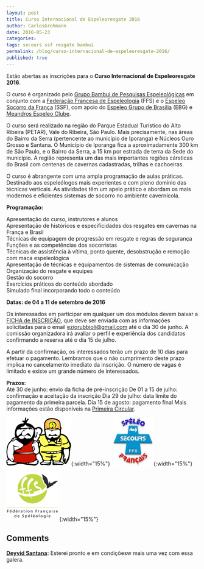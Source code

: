 ```yaml
---
layout: post
title: Curso Internacional de Espeleoresgate 2016
author: CarlosGrohmann
date: 2016-05-23
categories: 
tags: secours ssf resgate bambui 
permalink: /blog/curso-internacional-de-espeleoresgate-2016/
published: true
---
```



Estão abertas as inscrições para o **Curso Internacional de Espeleoresgate 2016**.  

O curso é organizado pelo [Grupo Bambuí de Pesquisas Espeleológicas](http://www.bambui.org.br) em conjunto com a [Federação Francesa de Espeleologia](http://ffspeleo.fr) (FFS) e o [Espeleo Socorro da França](http://ssf.ffspeleo.fr) (SSF), com apoio do [Espeleo Grupo de Brasília](https://www.facebook.com/egbespeleo) (EBG) e [Meandros Espeleo Clube](https://sites.google.com/site/meandrosespeleoclube/).   

O curso será realizado na região do Parque Estadual Turístico do Alto Ribeira (PETAR), Vale do Ribeira, São Paulo. Mais precisamente, nas áreas do Bairro da Serra (pertencente ao município de Iporanga) e Núcleos Ouro Grosso e Santana. O Município de Iporanga fica a aproximadamente 300 km de São Paulo, e o Bairro da Serra, a 15 km por estrada de terra da Sede do município. A região representa um das mais importantes regiões cársticas do Brasil com centenas de cavernas cadastradas, trilhas e cachoeiras.   

O curso é abrangente com uma ampla programação de aulas práticas. Destinado aos espeleólogos mais experientes e com pleno domínio das técnicas verticais. As atividades têm um apelo prático e abordam os mais modernos e eficientes sistemas de socorro no ambiente cavernícola.   

**Programação:**   

Apresentação do curso, instrutores e alunos   
Apresentação de históricos e especificidades dos resgates em cavernas na França e Brasil   
Técnicas de equipagem de progressão em resgate e regras de segurança   
Funções e as competências dos socorristas   
Técnicas de assistência à vítima, ponto quente, desobstrução e remoção com maca espeleológica   
Apresentação de técnicas e equipamentos de sistemas de comunicação   
Organização do resgate e equipes   
Gestão do socorro   
Exercícios práticos do conteúdo abordado  
Simulado final incorporando todo o conteúdo   

**Datas: de 04 a 11 de setembro de 2016**   

Os interessados em participar em qualquer um dos módulos devem baixar a [FICHA de INSCRIÇÃO](https://www.dropbox.com/s/ergzih7w7w4fwac/Ficha_Inscricao_resgate_2016.doc?dl=0), que deve ser enviada com as informações solicitadas para o email [eziorubbioli@gmail.com](mailto:eziorubbioli@gmail.com) até o dia 30 de junho. A comissão organizadora irá avaliar o perfil e experiência dos candidatos confirmando a reserva até o dia 15 de julho.  

A partir da confirmação, os interessados terão um prazo de 10 dias para efetuar o pagamento. Lembramos que o não cumprimento deste prazo implica no cancelamento imediato da inscrição. O número de vagas é limitado e existe um grande número de interessados.   

**Prazos:**  
Até 30 de junho: envio da ficha de pré-inscrição De 01 a 15 de julho: confirmação e aceitação da inscrição Dia 29 de julho: data limite do pagamento da primeira parcela. Dia 15 de agosto: pagamento final Mais informações estão disponíveis na [Primeira Circular](https://drive.google.com/file/d/0Bw29e3Lxm6uwNWpZRlNKWnNPbmc/view?usp=sharing).   

![](/img/Bambui_20logo.png){:width="15%"}  ![](/img/ssf_logo.jpg){:width="15%"}   ![](/img/ffs_logo.png){:width="15%"}



## Comments



**[Deyvid Santana](#15800 "2016-07-05 11:58:36"):** Esterei pronto e em condiçõesw mais uma vez com essa galera.



